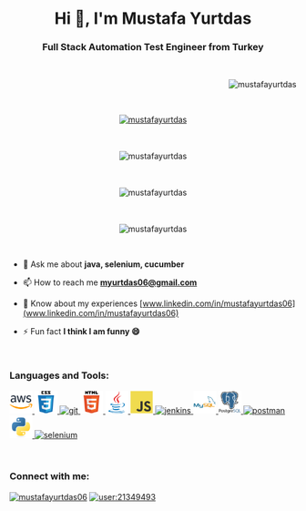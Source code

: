 <h1 align="center">Hi 👋, I'm Mustafa Yurtdas</h1>
<h3 align="center">Full Stack Automation Test Engineer from Turkey</h3>
<p> &nbsp;</p>
<p align="right"> <img src="https://komarev.com/ghpvc/?username=mustafayurtdas&label=Profile%20views&color=0e75b6&style=flat" alt="mustafayurtdas" /> </p>
<p> &nbsp;</p>

<p align="center"> <a href="https://github.com/ryo-ma/github-profile-trophy"><img src="https://github-profile-trophy.vercel.app/?username=mustafayurtdas" alt="mustafayurtdas" /></a> </p>
<p> &nbsp;</p>
<p align="center"><img align="center" src="https://github-readme-stats.vercel.app/api?username=mustafayurtdas&show_icons=true&locale=en" alt="mustafayurtdas" /></p>

<p> &nbsp;</p>
<p align="center"><img align="center" src="https://github-readme-stats.vercel.app/api/top-langs?username=mustafayurtdas&show_icons=true&locale=en&layout=compact" alt="mustafayurtdas" /></p>
<p> &nbsp;</p>

<p align="center"><img align="center" src="https://github-readme-streak-stats.herokuapp.com/?user=mustafayurtdas&" alt="mustafayurtdas" /></p>

<p> &nbsp;</p>

- 💬 Ask me about **java, selenium, cucumber**

- 📫 How to reach me **myurtdas06@gmail.com**

- 📄 Know about my experiences [www.linkedin.com/in/mustafayurtdas06](www.linkedin.com/in/mustafayurtdas06)

- ⚡ Fun fact **I think I am funny 😄**

<p> &nbsp;</p>

<h3 align="left">Languages and Tools:</h3>
<p align="left"> <a href="https://aws.amazon.com" target="_blank" rel="noreferrer"> <img src="https://raw.githubusercontent.com/devicons/devicon/master/icons/amazonwebservices/amazonwebservices-original-wordmark.svg" alt="aws" width="40" height="40"/> </a> <a href="https://www.w3schools.com/css/" target="_blank" rel="noreferrer"> <img src="https://raw.githubusercontent.com/devicons/devicon/master/icons/css3/css3-original-wordmark.svg" alt="css3" width="40" height="40"/> </a> <a href="https://git-scm.com/" target="_blank" rel="noreferrer"> <img src="https://www.vectorlogo.zone/logos/git-scm/git-scm-icon.svg" alt="git" width="40" height="40"/> </a> <a href="https://www.w3.org/html/" target="_blank" rel="noreferrer"> <img src="https://raw.githubusercontent.com/devicons/devicon/master/icons/html5/html5-original-wordmark.svg" alt="html5" width="40" height="40"/> </a> <a href="https://www.java.com" target="_blank" rel="noreferrer"> <img src="https://raw.githubusercontent.com/devicons/devicon/master/icons/java/java-original.svg" alt="java" width="40" height="40"/> </a> <a href="https://developer.mozilla.org/en-US/docs/Web/JavaScript" target="_blank" rel="noreferrer"> <img src="https://raw.githubusercontent.com/devicons/devicon/master/icons/javascript/javascript-original.svg" alt="javascript" width="40" height="40"/> </a> <a href="https://www.jenkins.io" target="_blank" rel="noreferrer"> <img src="https://www.vectorlogo.zone/logos/jenkins/jenkins-icon.svg" alt="jenkins" width="40" height="40"/> </a> <a href="https://www.mysql.com/" target="_blank" rel="noreferrer"> <img src="https://raw.githubusercontent.com/devicons/devicon/master/icons/mysql/mysql-original-wordmark.svg" alt="mysql" width="40" height="40"/> </a> <a href="https://www.postgresql.org" target="_blank" rel="noreferrer"> <img src="https://raw.githubusercontent.com/devicons/devicon/master/icons/postgresql/postgresql-original-wordmark.svg" alt="postgresql" width="40" height="40"/> </a> <a href="https://postman.com" target="_blank" rel="noreferrer"> <img src="https://www.vectorlogo.zone/logos/getpostman/getpostman-icon.svg" alt="postman" width="40" height="40"/> </a> <a href="https://www.python.org" target="_blank" rel="noreferrer"> <img src="https://raw.githubusercontent.com/devicons/devicon/master/icons/python/python-original.svg" alt="python" width="40" height="40"/> </a> <a href="https://www.selenium.dev" target="_blank" rel="noreferrer"> <img src="https://raw.githubusercontent.com/detain/svg-logos/780f25886640cef088af994181646db2f6b1a3f8/svg/selenium-logo.svg" alt="selenium" width="40" height="40"/> </a> </p>

<p> &nbsp;</p>

<h3 align="left">Connect with me:</h3>
<p align="left">
<a href="https://linkedin.com/in/mustafayurtdas06" target="blank"><img align="center" src="https://raw.githubusercontent.com/rahuldkjain/github-profile-readme-generator/master/src/images/icons/Social/linked-in-alt.svg" alt="mustafayurtdas06" height="40" width="60" /></a>
<a href="https://stackoverflow.com/users/21349493/mustafa-yurtdas" target="blank"><img align="center" src="https://raw.githubusercontent.com/rahuldkjain/github-profile-readme-generator/master/src/images/icons/Social/stack-overflow.svg" alt="user:21349493" height="40" width="60" /></a>
</p>
